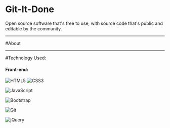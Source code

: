 # Git-It-Done
Open source software that's free to use, with source code that's public and editable by the community.
_______________________________________________________________________________________________________

#About


_______________________________________________________________________________________________________
 #Technology Used:
 
 
  #### Front-end:
 
![HTML5](https://img.shields.io/badge/html5-%23E34F26.svg?logo=html5&logoColor=white&style=for-the-badge)
![CSS3](https://img.shields.io/badge/css3-%231572B6.svg?logo=css3&logoColor=white&style=for-the-badge)

![JavaScript](https://img.shields.io/badge/-JavaScript-%23F7DF1C?style=flat-square&logo=javascript&logoColor=000000&color=d1b01f)

  
![Bootstrap](https://img.shields.io/badge/bootstrap-%23563D7C.svg?logo=bootstrap&logoColor=white&style=for-the-badge)
	
![Git](https://img.shields.io/badge/git-%23F05033.svg?logo=git&logoColor=white&style=for-the-badge)
	
![jQuery](https://img.shields.io/badge/jquery-%230769AD.svg?logo=jquery&logoColor=white&style=for-the-badge)
